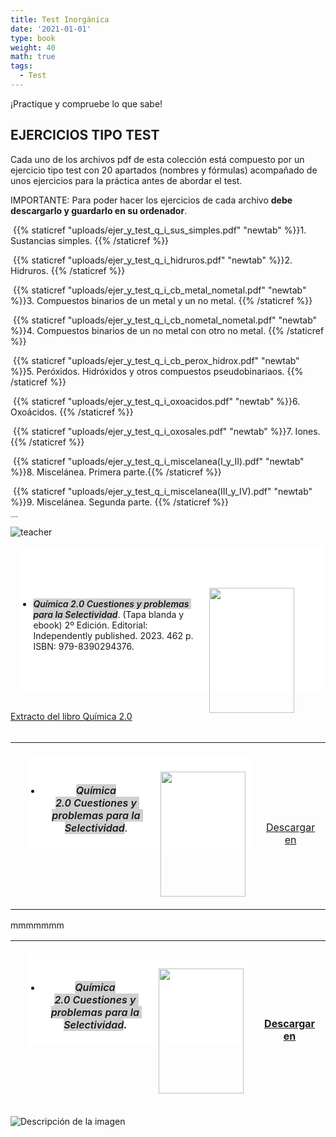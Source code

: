 ```yaml
---
title: Test Inorgánica
date: '2021-01-01'
type: book
weight: 40
math: true
tags:
  - Test
---
```


¡Practique y compruebe lo que sabe!

<!--more-->

## EJERCICIOS TIPO TEST

Cada uno de los archivos pdf de esta colección está compuesto por un ejercicio tipo test con 20 apartados (nombres y fórmulas) acompañado de unos ejercicios para la práctica antes de abordar el test.

IMPORTANTE: Para poder hacer los ejercicios de cada archivo  **debe descargarlo y guardarlo en su ordenador**.   

​      {{% staticref "uploads/ejer_y_test_q_i_sus_simples.pdf" "newtab" %}}1. Sustancias simples.  {{% /staticref %}}<br>

​      {{% staticref "uploads/ejer_y_test_q_i_hidruros.pdf" "newtab" %}}2. Hidruros.   {{% /staticref %}}<br>

​      {{% staticref "uploads/ejer_y_test_q_i_cb_metal_nometal.pdf" "newtab" %}}3. Compuestos binarios de un metal y un no metal.  {{% /staticref %}}

​      {{% staticref "uploads/ejer_y_test_q_i_cb_nometal_nometal.pdf" "newtab" %}}4. Compuestos binarios de un no metal con otro no metal.   {{% /staticref %}}

​      {{% staticref "uploads/ejer_y_test_q_i_cb_perox_hidrox.pdf" "newtab" %}}5. Peróxidos. Hidróxidos y otros compuestos pseudobinariaos.  {{% /staticref %}}

​     {{% staticref "uploads/ejer_y_test_q_i_oxoacidos.pdf" "newtab" %}}6. Oxoácidos.  {{% /staticref %}}

​     {{% staticref "uploads/ejer_y_test_q_i_oxosales.pdf" "newtab" %}}7. Iones.  {{% /staticref %}}

​     {{% staticref "uploads/ejer_y_test_q_i_miscelanea(I_y_II).pdf" "newtab" %}}8. Miscelánea. Primera parte.{{% /staticref %}}

​     {{% staticref "uploads/ejer_y_test_q_i_miscelanea(III_y_IV).pdf" "newtab" %}}9. Miscelánea. Segunda parte.   {{% /staticref %}}





<img src="C:/Users/Usuario/OneDrive/Documentos/GitHub/nomenclaturaquimica/assets/media/port_cnqi.jpg" alt="port_cnqi" style="zoom:15%;" />

![teacher](C:\Users\Usuario\OneDrive\Documentos\GitHub\nomenclaturaquimica\assets\media\teacher.svg)









<ul aria-label="Escribe una lista…" aria-multiline="true" class="rich-text editor-rich-text__editable block-editor-rich-text__editable is-selected" role="textbox" style="background-color: white; box-sizing: inherit; color: #181818; margin-bottom: 28px; margin-left: 1.3em; outline: currentcolor none medium; padding-bottom: inherit; padding-left: 1.3em; padding-right: inherit; padding-top: inherit; white-space: pre-wrap;">
<a href="https://www.amazon.es/dp/B0C1HWRFHK" style="clear: right; float: right; margin-bottom: 1em; margin-left: 1em;"><img border="0" data-original-height="500" data-original-width="341" height="200" src="C:\Users\Usuario\OneDrive\Documentos\GitHub\nomenclaturaquimica\assets\media\teacher.svg" width="136" /></a>
<li style="box-sizing: inherit; margin-bottom: 0px;"><span style="box-sizing: inherit; font-weight: 600;"><i data-rich-text-format-boundary="true" style="background-color: rgba(24, 24, 24, 0.2); border-radius: 2px; box-sizing: inherit;">Química 2.0 Cuestiones y problemas para la Selectividad</i></span>. (Tapa blanda y ebook) 2º Edición. Editorial: Independently published. 2023. 462 p.&nbsp; <span face="">ISBN: 979-8390294376</span>.</li>
</ul>
<div>
<span style="color: #181818; white-space: pre-wrap;"><a href="https://drive.google.com/file/d/18I6hDoD_I4EYrqfR0DrbcbiBUvyTA8_E/view?usp=sharing">Extracto del libro Química 2.0</a></span></div>
<div>
<span style="color: #181818;"><span style="white-space: pre-wrap;"><br /></span></span></div>

|                                                              |                                                              |
| :----------------------------------------------------------: | :----------------------------------------------------------: |
|                                                              |                                                              |
| <ul aria-label="Escribe una lista…" aria-multiline="true" class="rich-text editor-rich-text__editable block-editor-rich-text__editable is-selected" role="textbox" style="background-color: white; box-sizing: inherit; color: #181818; margin-bottom: 28px; margin-left: 1.3em; outline: currentcolor none medium; padding-bottom: inherit; padding-left: 1.3em; padding-right: inherit; padding-top: inherit; white-space: pre-wrap;"><br/><a href="https://www.amazon.es/dp/B0C1HWRFHK" style="clear: right; float: right; margin-bottom: 1em; margin-left: 1em;"><img border="0" data-original-height="1000" data-original-width="341" height="200" src="https://www.dropbox.com/scl/fi/wriajf83hj1wemb0tm6w6/port_q2.0.jpg?rlkey=8zglkxajuvkklnlqfls8i0180&raw=1" width="136" /></a><br/><li style="box-sizing: inherit; margin-bottom: 0px;"><span style="box-sizing: inherit; font-weight: 600;"><i data-rich-text-format-boundary="true" style="background-color: rgba(24, 24, 24, 0.2); border-radius: 2px; box-sizing: inherit;">Química 2.0 Cuestiones y problemas para la Selectividad</i></span>. </li><br/></ul> | <center><br/><script src="https://gumroad.com/js/gumroad.js"></script><a class="gumroad-button" href="https://apicazorla.gumroad.com/l/whzmw">Descargar en</a><br/></center> |

mmmmmmm



| <ul aria-label="Escribe una lista…" aria-multiline="true" class="rich-text editor-rich-text__editable block-editor-rich-text__editable is-selected" role="textbox" style="background-color: white; box-sizing: inherit; color: #181818; margin-bottom: 28px; margin-left: 1.3em; outline: currentcolor none medium; padding-bottom: inherit; padding-left: 1.3em; padding-right: inherit; padding-top: inherit; white-space: pre-wrap;"><br/><a href="https://www.amazon.es/dp/B0C1HWRFHK" style="clear: right; float: right; margin-bottom: 1em; margin-left: 1em;"><img border="0" data-original-height="1000" data-original-width="341" height="200" src="https://www.dropbox.com/scl/fi/wriajf83hj1wemb0tm6w6/port_q2.0.jpg?rlkey=8zglkxajuvkklnlqfls8i0180&raw=1" width="136" /></a><br/><li style="box-sizing: inherit; margin-bottom: 0px;"><span style="box-sizing: inherit; font-weight: 600;"><i data-rich-text-format-boundary="true" style="background-color: rgba(24, 24, 24, 0.2); border-radius: 2px; box-sizing: inherit;">Química 2.0 Cuestiones y problemas para la Selectividad</i></span>. </li><br/></ul> | <center><br/><script src="https://gumroad.com/js/gumroad.js"></script><a class="gumroad-button" href="https://apicazorla.gumroad.com/l/whzmw">Descargar en</a><br/></center> |
| ------------------------------------------------------------ | :----------------------------------------------------------: |







<image
  src="/assets/media/teacher.svg"
  alt="Descripción de la imagen"
  caption="Leyenda de la imagen">
